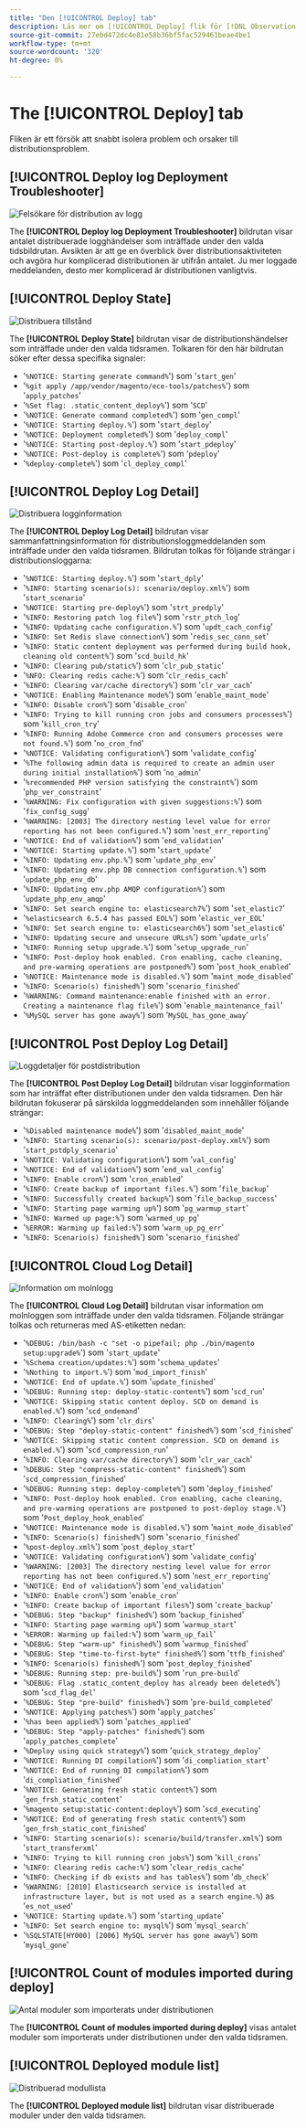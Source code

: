 ```yaml
---
title: "Den [!UICONTROL Deploy] tab"
description: Läs mer om [!UICONTROL Deploy] flik för [!DNL Observation for Adobe Commerce].
source-git-commit: 27ebd472dc4e81e58b36bf5fac529461beae4be1
workflow-type: tm+mt
source-wordcount: '320'
ht-degree: 0%

---
```


# The [!UICONTROL Deploy] tab

Fliken är ett försök att snabbt isolera problem och orsaker till distributionsproblem.

## [!UICONTROL Deploy log Deployment Troubleshooter]

![Felsökare för distribution av logg](../../assets/tools/observation-for-adobe-commerce/deploy-tab-1.jpg)

The **[!UICONTROL Deploy log Deployment Troubleshooter]** bildrutan visar antalet distribuerade logghändelser som inträffade under den valda tidsbildrutan. Avsikten är att ge en överblick över distributionsaktiviteten och avgöra hur komplicerad distributionen är utifrån antalet. Ju mer loggade meddelanden, desto mer komplicerad är distributionen vanligtvis.

## [!UICONTROL Deploy State]

![Distribuera tillstånd](../../assets/tools/observation-for-adobe-commerce/deploy-tab-2.jpg)

The **[!UICONTROL Deploy State]** bildrutan visar de distributionshändelser som inträffade under den valda tidsramen. Tolkaren för den här bildrutan söker efter dessa specifika signaler:

* &#39;`%NOTICE: Starting generate command%`&#39;) som &#39;`start_gen`&#39;
* &#39;`%git apply /app/vendor/magento/ece-tools/patches%`&#39;) som &#39;`apply_patches`&#39;
* &#39;`%Set flag: .static_content_deploy%`&#39;) som &#39;`SCD`&#39;
* &#39;`%NOTICE: Generate command completed%`&#39;) som &#39;`gen_compl`&#39;
* &#39;`%NOTICE: Starting deploy.%`&#39;) som &#39;`start_deploy`&#39;
* &#39;`%NOTICE: Deployment completed%`&#39;) som &#39;`deploy_compl`&#39;
* &#39;`%NOTICE: Starting post-deploy.%`&#39;) som &#39;`start_pdeploy`&#39;
* &#39;`%NOTICE: Post-deploy is complete%`&#39;) som &#39;`pdeploy`&#39;
* &#39;`%deploy-complete%`&#39;) som &#39;`cl_deploy_compl`&#39;

## [!UICONTROL Deploy Log Detail]

![Distribuera logginformation](../../assets/tools/observation-for-adobe-commerce/deploy-tab-3.jpg)

The **[!UICONTROL Deploy Log Detail]** bildrutan visar sammanfattningsinformation för distributionsloggmeddelanden som inträffade under den valda tidsramen. Bildrutan tolkas för följande strängar i distributionsloggarna:

* &#39;`%NOTICE: Starting deploy.%`&#39;) som &#39;`start_dply`&#39;
* &#39;`%INFO: Starting scenario(s): scenario/deploy.xml%`&#39;) som &#39;`start_scenario`&#39;
* &#39;`%NOTICE: Starting pre-deploy%`&#39;) som &#39;`strt_predply`&#39;
* &#39;`%INFO: Restoring patch log file%`&#39;) som &#39;`rstr_ptch_log`&#39;
* &#39;`%INFO: Updating cache configuration.%`&#39;) som &#39;`updt_cach_config`&#39;
* &#39;`%INFO: Set Redis slave connection%`&#39;) som &#39;`redis_sec_conn_set`&#39;
* &#39;`%INFO: Static content deployment was performed during build hook, cleaning old content%`&#39;) som &#39;`scd_build_hk`&#39;
* &#39;`%INFO: Clearing pub/static%`&#39;) som &#39;`clr_pub_static`&#39;
* &#39;`%NFO: Clearing redis cache:%`&#39;) som &#39;`clr_redis_cach`&#39;
* &#39;`%INFO: Clearing var/cache directory%`&#39;) som &#39;`clr_var_cach`&#39;
* &#39;`%NOTICE: Enabling Maintenance mode%`&#39;) som &#39;`enable_maint_mode`&#39;
* &#39;`%INFO: Disable cron%`&#39;) som &#39;`disable_cron`&#39;
* &#39;`%INFO: Trying to kill running cron jobs and consumers processes%`&#39;) som &#39;`kill_cron_try`&#39;
* &#39;`%INFO: Running Adobe Commerce cron and consumers processes were not found.%`&#39;) som &#39;`no_cron_fnd`&#39;
* &#39;`%NOTICE: Validating configuration%`&#39;) som &#39;`validate_config`&#39;
* &#39;`%The following admin data is required to create an admin user during initial installation%`&#39;) som &#39;`no_admin`&#39;
* &#39;`%recommended PHP version satisfying the constraint%`&#39;) som &#39;`php_ver_constraint`&#39;
* &#39;`%WARNING: Fix configuration with given suggestions:%`&#39;) som &#39;`fix_config_sugg`&#39;
* &#39;`%WARNING: [2003] The directory nesting level value for error reporting has not been configured.%`&#39;) som &#39;`nest_err_reporting`&#39;
* &#39;`%NOTICE: End of validation%`&#39;) som &#39;`end_validation`&#39;
* &#39;`%NOTICE: Starting update.%`&#39;) som &#39;`start_update`&#39;
* &#39;`%INFO: Updating env.php.%`&#39;) som &#39;`update_php_env`&#39;
* &#39;`%INFO: Updating env.php DB connection configuration.%`&#39;) som &#39;`update_php_env_db`&#39;
* &#39;`%INFO: Updating env.php AMQP configuration%`&#39;) som &#39;`update_php_env_amqp`&#39;
* &#39;`%INFO: Set search engine to: elasticsearch7%`&#39;) som &#39;`set_elastic7`&#39;
* &#39;`%elasticsearch 6.5.4 has passed EOL%`&#39;) som &#39;`elastic_ver_EOL`&#39;
* &#39;`%INFO: Set search engine to: elasticsearch6%`&#39;) som &#39;`set_elastic6`&#39;
* &#39;`%INFO: Updating secure and unsecure URLs%`&#39;) som &#39;`update_urls`&#39;
* &#39;`%INFO: Running setup upgrade.%`&#39;) som &#39;`setup_upgrade_run`&#39;
* &#39;`%INFO: Post-deploy hook enabled. Cron enabling, cache cleaning, and pre-warming operations are postponed%`&#39;) som &#39;`post_hook_enabled`&#39;
* &#39;`%NOTICE: Maintenance mode is disabled.%`&#39;) som &#39;`maint_mode_disabled`&#39;
* &#39;`%INFO: Scenario(s) finished%`&#39;) som &#39;`scenario_finished`&#39;
* &#39;`%WARNING: Command maintenance:enable finished with an error. Creating a maintenance flag file%`&#39;) som &#39;`enable_maintenance_fail`&#39;
* &#39;`%MySQL server has gone away%`&#39;) som &#39;`MySQL_has_gone_away`&#39;

## [!UICONTROL Post Deploy Log Detail]

![Loggdetaljer för postdistribution](../../assets/tools/observation-for-adobe-commerce/deploy-tab-4.jpg)

The **[!UICONTROL Post Deploy Log Detail]** bildrutan visar logginformation som har inträffat efter distributionen under den valda tidsramen. Den här bildrutan fokuserar på särskilda loggmeddelanden som innehåller följande strängar:

* &#39;`%Disabled maintenance mode%`&#39;) som &#39;`disabled_maint_mode`&#39;
* &#39;`%INFO: Starting scenario(s): scenario/post-deploy.xml%`&#39;) som &#39;`start_pstdply_scenario`&#39;
* &#39;`%NOTICE: Validating configuration%`&#39;) som &#39;`val_config`&#39;
* &#39;`%NOTICE: End of validation%`&#39;) som &#39;`end_val_config`&#39;
* &#39;`%INFO: Enable cron%`&#39;) som &#39;`cron_enabled`&#39;
* &#39;`%INFO: Create backup of important files.%`&#39;) som &#39;`file_backup`&#39;
* &#39;`%INFO: Successfully created backup%`&#39;) som &#39;`file_backup_success`&#39;
* &#39;`%INFO: Starting page warming up%`&#39;) som &#39;`pg_warmup_start`&#39;
* &#39;`%INFO: Warmed up page:%`&#39;) som &#39;`warmed_up_pg`&#39;
* &#39;`%ERROR: Warming up failed:%`&#39;) som &#39;`warm_up_pg_err`&#39;
* &#39;`%INFO: Scenario(s) finished%`&#39;) som &#39;`scenario_finished`&#39;

## [!UICONTROL Cloud Log Detail]

![Information om molnlogg](../../assets/tools/observation-for-adobe-commerce/deploy-tab-5.jpg)

The **[!UICONTROL Cloud Log Detail]** bildrutan visar information om molnloggen som inträffade under den valda tidsramen. Följande strängar tolkas och returneras med AS-etiketten nedan:

* &#39;`%DEBUG: /bin/bash -c "set -o pipefail; php ./bin/magento setup:upgrade%`&#39;) som &#39;`start_update`&#39;
* &#39;`%Schema creation/updates:%`&#39;) som &#39;`schema_updates`&#39;
* &#39;`%Nothing to import.%`&#39;) som &#39;`mod_import_finish`&#39;
* &#39;`%NOTICE: End of update.%`&#39;) som &#39;`update_finished`&#39;
* &#39;`%DEBUG: Running step: deploy-static-content%`&#39;) som &#39;`scd_run`&#39;
* &#39;`%NOTICE: Skipping static content deploy. SCD on demand is enabled.%`&#39;) som &#39;`scd_ondemand`&#39;
* &#39;`%INFO: Clearing%`&#39;) som &#39;`clr_dirs`&#39;
* &#39;`%DEBUG: Step "deploy-static-content" finished%`&#39;) som &#39;`scd_finished`&#39;
* &#39;`%NOTICE: Skipping static content compression. SCD on demand is enabled.%`&#39;) som &#39;`scd_compression_run`&#39;
* &#39;`%INFO: Clearing var/cache directory%`&#39;) som &#39;`clr_var_cach`&#39;
* &#39;`%DEBUG: Step "compress-static-content" finished%`&#39;) som &#39;`scd_compression_finished`&#39;
* &#39;`%DEBUG: Running step: deploy-complete%`&#39;) som &#39;`deploy_finished`&#39;
* &#39;`%INFO: Post-deploy hook enabled. Cron enabling, cache cleaning, and pre-warming operations are postponed to post-deploy stage.%`&#39;) som &#39;`Post_deploy_hook_enabled`&#39;
* &#39;`%NOTICE: Maintenance mode is disabled.%`&#39;) som &#39;`maint_mode_disabled`&#39;
* &#39;`%INFO: Scenario(s) finished%`&#39;) som &#39;`scenario_finished`&#39;
* &#39;`%post-deploy.xml%`&#39;) som &#39;`post_deploy_start`&#39;
* &#39;`%NOTICE: Validating configuration%`&#39;) som &#39;`validate_config`&#39;
* &#39;`%WARNING: [2003] The directory nesting level value for error reporting has not been configured.%`&#39;) som &#39;`nest_err_reporting`&#39;
* &#39;`%NOTICE: End of validation%`&#39;) som &#39;`end_validation`&#39;
* &#39;`%INFO: Enable cron%`&#39;) som &#39;`enable_cron`&#39;
* &#39;`%INFO: Create backup of important files%`&#39;) som &#39;`create_backup`&#39;
* &#39;`%DEBUG: Step "backup" finished%`&#39;) som &#39;`backup_finished`&#39;
* &#39;`%INFO: Starting page warming up%`&#39;) som &#39;`warmup_start`&#39;
* &#39;`%ERROR: Warming up failed:%`&#39;) som &#39;`warm_up_fail`&#39;
* &#39;`%DEBUG: Step "warm-up" finished%`&#39;) som &#39;`warmup_finished`&#39;
* &#39;`%DEBUG: Step "time-to-first-byte" finished%`&#39;) som &#39;`ttfb_finished`&#39;
* &#39;`%INFO: Scenario(s) finished%`&#39;) som &#39;`post_deploy_finished`&#39;
* &#39;`%DEBUG: Running step: pre-build%`&#39;) som &#39;`run_pre-build`&#39;
* &#39;`%DEBUG: Flag .static_content_deploy has already been deleted%`&#39;) som &#39;`scd_flag_del`&#39;
* &#39;`%DEBUG: Step "pre-build" finished%`&#39;) som &#39;`pre-build_completed`&#39;
* &#39;`%NOTICE: Applying patches%`&#39;) som &#39;`apply_patches`&#39;
* &#39;`%has been applied%`&#39;) som &#39;`patches_applied`&#39;
* &#39;`%DEBUG: Step "apply-patches" finished%`&#39;) som &#39;`apply_patches_complete`&#39;
* &#39;`%Deploy using quick strategy%`&#39;) som &#39;`quick_strategy_deploy`&#39;
* &#39;`%NOTICE: Running DI compilation%`&#39;) som &#39;`di_compliation_start`&#39;
* &#39;`%NOTICE: End of running DI compilation%`&#39;) som &#39;`di_compliation_finished`&#39;
* &#39;`%NOTICE: Generating fresh static content%`&#39;) som &#39;`gen_frsh_static_content`&#39;
* &#39;`%magento setup:static-content:deploy%`&#39;) som &#39;`scd_executing`&#39;
* &#39;`%NOTICE: End of generating fresh static content%`&#39;) som &#39;`gen_frsh_static_cont_finished`&#39;
* &#39;`%INFO: Starting scenario(s): scenario/build/transfer.xml%`&#39;) som &#39;`start_transferxml`&#39;
* &#39;`%INFO: Trying to kill running cron jobs%`&#39;) som &#39;`kill_crons`&#39;
* &#39;`%INFO: Clearing redis cache:%`&#39;) som &#39;`clear_redis_cache`&#39;
* &#39;`%INFO: Checking if db exists and has tables%`&#39;) som &#39;`db_check`&#39;
* &#39;`%WARNING: [2010] Elasticsearch service is installed at infrastructure layer, but is not used as a search engine.%`) as &#39;`es_not_used`&#39;
* &#39;`%NOTICE: Starting update.%`&#39;) som &#39;`starting_update`&#39;
* &#39;`%INFO: Set search engine to: mysql%`&#39;) som &#39;`mysql_search`&#39;
* &#39;`%SQLSTATE[HY000] [2006] MySQL server has gone away%`&#39;) som &#39;`mysql_gone`&#39;

## [!UICONTROL Count of modules imported during deploy]

![Antal moduler som importerats under distributionen](../../assets/tools/observation-for-adobe-commerce/deploy-tab-6.jpg)

The **[!UICONTROL Count of modules imported during deploy]** visas antalet moduler som importerats under distributionen under den valda tidsramen.

## [!UICONTROL Deployed module list]

![Distribuerad modullista](../../assets/tools/observation-for-adobe-commerce/deploy-tab-7.jpg)

The **[!UICONTROL Deployed module list]** bildrutan visar distribuerade moduler under den valda tidsramen.

